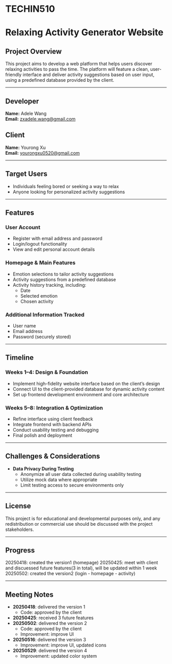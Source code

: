 # TECHIN510
# Relaxing Activity Generator Website

## Project Overview
This project aims to develop a web platform that helps users discover relaxing activities to pass the time. The platform will feature a clean, user-friendly interface and deliver activity suggestions based on user input, using a predefined database provided by the client.

---

## Developer
**Name:** Adele Wang  
**Email:** zxadele.wang@gmail.com

## Client
**Name:** Yourong Xu  
**Email:** yourongxu0520@gmail.com

---

## Target Users
- Individuals feeling bored or seeking a way to relax
- Anyone looking for personalized activity suggestions

---

## Features

### User Account
- Register with email address and password
- Login/logout functionality
- View and edit personal account details

### Homepage & Main Features
- Emotion selections to tailor activity suggestions
- Activity suggestions from a predefined database
- Activity history tracking, including:
  - Date
  - Selected emotion
  - Chosen activity

### Additional Information Tracked
- User name
- Email address
- Password (securely stored)

---

## Timeline

### Weeks 1–4: Design & Foundation
- Implement high-fidelity website interface based on the client’s design
- Connect UI to the client-provided database for dynamic activity content
- Set up frontend development environment and core architecture

### Weeks 5–8: Integration & Optimization
- Refine interface using client feedback
- Integrate frontend with backend APIs
- Conduct usability testing and debugging
- Final polish and deployment

---

## Challenges & Considerations

- **Data Privacy During Testing**
  - Anonymize all user data collected during usability testing
  - Utilize mock data where appropriate
  - Limit testing access to secure environments only

---

## License
This project is for educational and developmental purposes only, and any redistribution or commercial use should be discussed with the project stakeholders.

---

## Progress
20250418: created the version1 (homepage)
20250425: meet with client and discuessed future features(3 in total), will be updated within 1 week
20250502: created the version2 (login - homepage - activity)

---

## Meeting Notes
- **20250418**: delivered the version 1
  - Code: approved by the client 
- **20250425**: received 3 future features
- **20250502**: delivered the version 2  
  -  Code: approved by the client  
  -  Improvement: improve UI
- **20250516**: delivered the version 3   
  -  Improvement: improve UI, updated icons
- **20250529**: delivered the version 4   
  -  Improvement: updated color system
